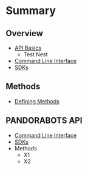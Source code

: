 # Summary

## Overview

* [API Basics](README.md)
  * Test Nest
* [Command Line Interface](command-line-interface.md)
* [SDKs](sdks.md)

## Methods

* [Defining Methods](methods.md)

## PANDORABOTS API

* [Command Line Interface](command-line-interface.md)
* [SDKs](sdks.md)
* Methods
  * X1
  * X2



